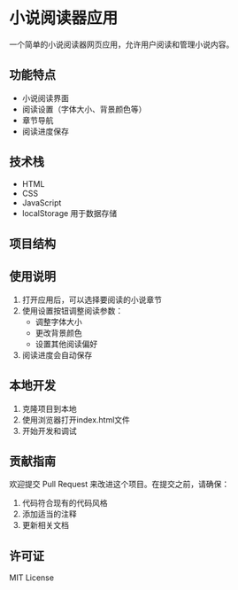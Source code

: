 # 小说阅读器应用

一个简单的小说阅读器网页应用，允许用户阅读和管理小说内容。

## 功能特点

- 小说阅读界面
- 阅读设置（字体大小、背景颜色等）
- 章节导航
- 阅读进度保存

## 技术栈

- HTML
- CSS
- JavaScript
- localStorage 用于数据存储

## 项目结构 

## 使用说明

1. 打开应用后，可以选择要阅读的小说章节
2. 使用设置按钮调整阅读参数：
   - 调整字体大小
   - 更改背景颜色
   - 设置其他阅读偏好
3. 阅读进度会自动保存

## 本地开发

1. 克隆项目到本地
2. 使用浏览器打开index.html文件
3. 开始开发和调试

## 贡献指南

欢迎提交 Pull Request 来改进这个项目。在提交之前，请确保：

1. 代码符合现有的代码风格
2. 添加适当的注释
3. 更新相关文档

## 许可证

MIT License 